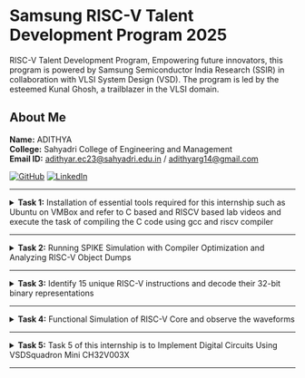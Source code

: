 #  Samsung RISC-V Talent Development Program 2025

RISC-V Talent Development Program, Empowering future innovators, this program is powered by Samsung Semiconductor India Research (SSIR) in collaboration with VLSI System Design (VSD).
The program is led by the esteemed Kunal Ghosh, a trailblazer in the VLSI domain.

##  About Me

**Name:** ADITHYA  
**College:** Sahyadri College of Engineering and Management  
**Email ID:** adithyar.ec23@sahyadri.edu.in / adithyarg14@gmail.com   

[![GitHub](https://img.shields.io/badge/GitHub-181717?style=for-the-badge&logo=github&logoColor=white)](https://github.com/adithyarg?tab=repositories)
[![LinkedIn](https://img.shields.io/badge/LinkedIn-0A66C2?style=for-the-badge&logo=linkedin&logoColor=white)](https://www.linkedin.com/in/adithya-rg-74a23b293/)


----------------------------------------------------------------------------------------------------------------

<details>
<summary><b>Task 1:</b> Installation of essential tools required for this internship such as Ubuntu on VMBox and refer to C based and RISCV based lab videos and execute the task of compiling the C code using gcc and riscv compiler</summary>   
<br>

### Installed Ubuntu 18.04 LTS on Oracle Virtual Machine Box**
- Downloaded the RISC-V workshop VDI file.
- Installed Oracle VirtualBox and created a virtual machine with the following specifications:
  - **RAM:** 4 GB  
  - **CPU Cores:** 4  
  - **Operating System:** Linux-based Ubuntu 18.04 LTS
- Successfully set up the virtual environment and folder structure for further tasks.

![Ubuntu and VMBox Installation](https://github.com/adithyarg/samsung-riscv/blob/b59cedf0872e46a028c4f9a2169a92985824331f/Task%20-%201/Ubuntu%20and%20VMBox%20Installation.png)

---

### C Language based LAB
We have to follow the given steps to compile any **.c** file in our machine:
1. Open the bash terminal and locate to the directory where you want to create your file. Then run the following command:

	```
	$ cd
	$ sudo apt install leafpad
	$ leafpad sum1ton.c &
	```
 2. This will open the editor and allows you to write into the file that you have created. You have to write the C code of printing the sum of n numbers. Once you are done with your code, press ```Ctrl + S``` to save your file, and then press ```Ctrl + W``` to close the editor.   

![Developed a C program.](https://github.com/adithyarg/samsung-riscv/blob/8f1408c19e6ff497027abb9b34e66398c7efffc0/Task%20-%201/Code%20of%20C%20based%20lab.png)

3. To the C code on your terminal, run the following command:
	```
	$ gcc sum1ton.c
	$ ./a.out
	```
![Executed a C program.](https://github.com/adithyarg/samsung-riscv/blob/c69125f8dbb45277759690c3d67f8f0d9d2511cf/Task%20-%201/C%20Code%20compiled%20on%20gcc%20Compiler.png)

  
------------------------------------------------------------------------------------------------------------------

### RISCV based LAB
We have to do the same compilation of our code but this time using RISCV gcc compiler. Follow the given steps:  
1. Use the cat command to display the content of the sum1ton.c file in the terminal: 

	```
	$ cat sum1ton.c
	```
![cat Command](https://github.com/adithyarg/samsung-riscv/blob/610e60ce566fd879ff0601b4046d560e4882e05f/Task%20-%201/cat%20Command.png)

2. Using the **cat** command, the entire C code will be displayed on the terminal. Compile with Optimization Level O1
Compile the code using the RISC-V GCC compiler with the following flags:

	```
	$ riscv64-unknown-elf-gcc -O1 -mabi=lp64 -march=rv64i -o sum1ton.o sum1ton.c

3. Open a new terminal and Generate the assembly language equivalent of the compiled object file using the objdump tool:    

	```
	$ riscv64-unknown-elf-objdump -d sum1ton.o | less
	```
4. The Assembly Language code of our C code will be displayed on the terminal. Type ```/main``` to locate the main section of our code.

![Objdump using -O1 format](https://github.com/adithyarg/samsung-riscv/blob/70786f6c2ee6d9739941617fa637965772c3abd2/Task%20-%201/Objdump%20using%20-O1%20format.png)

5. Compile with Optimization Level Ofast, Compile the code using the RISC-V GCC compiler with the following flags:

	```
	$ riscv64-unknown-elf-gcc -Ofast -mabi=lp64 -march=rv64i -o sum1ton.o sum1ton.c

6. Open a new terminal and Generate the assembly language equivalent of the compiled object file using the objdump tool:    

	```
	$ riscv64-unknown-elf-objdump -d sum1ton.o | less
	```
7. The Assembly Language code of our C code will be displayed on the terminal. Type ```/main``` to locate the main section of our code.

![Objdump using -Ofast format](https://github.com/adithyarg/samsung-riscv/blob/5508c53ce209c8721039736cb7cceb97dc5a8f73/Task%20-%201/Objdump%20using%20-Ofast%20format.png)

### *Descriptions of the keyword used in above command*   
* **-O1:** Basic optimization level.
* **-Ofast:** Maximum optimizations for speed, potentially altering standard behavior.
* **-mabi=lp64:** Specifies the ABI (Application Binary Interface) for 64-bit architecture.  
* **-march=rv64i:** argets the 64-bit RISC-V base integer instruction set.
* **-o sum1ton.o:** Specifies the output file name.

Comparison of **-O1:** and **-Ofast:**
The -Ofast flag typically reduces the number of instructions by using advanced techniques like loop unrolling, vectorization, and other performance-enhancing strategies, resulting in faster code execution compared to -O1.
</details>

-------------------------------------------------

<details>
<summary><b>Task 2:</b> Running SPIKE Simulation with Compiler Optimization and Analyzing RISC-V Object Dumps</summary>   
<br>
	
### C Language based Factorial Code
We have to follow the given steps to compile any **.c** file in our machine:
1. Open the bash terminal and locate to the directory where you want to create your file. Then run the following command:

	```
	$ cd
 	$ leafpad factofnum.c &
	```
 2. This will open the editor and allows you to write into the file that you have created. You have to write the C code of printing the factorial of 5. Once you are done with your code, press ```Ctrl + S``` to save your file, and then press ```Ctrl + W``` to close the editor.  

![Developed a C program.](https://github.com/adithyarg/samsung-riscv/blob/6af07b893f4fce1ef6759ffc84705d234c831496/Task%20-%202/simple%20C%20program%20(Factorial%20of%205)/factorial_code.png)

### Factorial Code Compilation and Output 
We have to follow the given steps to get output any **.c** file in our machine:
1. To the C code on your terminal, run the following command:

	```
	$ gcc sum1ton.c
	$ ./a.out
	```
![Executed a C program.](https://github.com/adithyarg/samsung-riscv/blob/69e63628eb6d72c94bdb5a2e6abef6ef9adf782d/Task%20-%202/simple%20C%20program%20(Factorial%20of%205)/factorial_code_output.png)

### Factorial Code Spike Output
We have to follow the given steps to get output any **.c** file in our machine:
1. To the C code on your terminal, run the following command:

	```
	$ spike pk factofnum.o
	```
![Executed a C program using Spike functtion.](https://github.com/adithyarg/samsung-riscv/blob/1ec8ef880ee8793fd28ba7d75c4bbeff4ec0638d/Task%20-%202/simple%20C%20program%20(Factorial%20of%205)/factorial_output_spike.png)

### Compile with Optimization Level -O1
We have to do the same compilation of our code but this time using RISCV gcc compiler. Follow the given steps:  
1. Compile the code using the RISC-V GCC compiler with the following flags:

	```
	$ riscv64-unknown-elf-gcc -O1 -mabi=lp64 -march=rv64i -o factofnum.o factofnum.c
	```

2. Open a new terminal and Generate the assembly language equivalent of the compiled object file using the objdump tool:    

	```
	$ riscv64-unknown-elf-objdump -d factofnum.o | less
	```
3. The Assembly Language code of our C code will be displayed on the terminal. Type ```/main``` to locate the main section of our code.

![Objdump using -O1 format](https://github.com/adithyarg/samsung-riscv/blob/2466c7383f4c996598b59b16c06145790ef313db/Task%20-%202/simple%20C%20program%20(Factorial%20of%205)/main_factorial_O1.png)

### Compile with Optimization Level -Ofast
We have to do the same compilation of our code but this time using RISCV gcc compiler. Follow the given steps:  
1. Compile the code using the RISC-V GCC compiler with the following flags:

	```
	$ riscv64-unknown-elf-gcc -Ofast -mabi=lp64 -march=rv64i -o factofnum.o factofnum.c
	```

2. Open a new terminal and Generate the assembly language equivalent of the compiled object file using the objdump tool:    

	```
	$ riscv64-unknown-elf-objdump -d factofnum.o | less
	```
3. The Assembly Language code of our C code will be displayed on the terminal. Type ```/main``` to locate the main section of our code.

![Objdump using -Ofast format](https://github.com/adithyarg/samsung-riscv/blob/167ec55e2b8dd5cf7629e3d4ca7073472552a600/Task%20-%202/simple%20C%20program%20(Factorial%20of%205)/main_factorial_Ofast.png)

### Debug with Optimization Level -O1	
We have to do the same compilation of our code but this time using SPIKE debug compiler. Follow the given steps:  
1. Compile the code using the SPIKE debug compiler with the following flags:

	```
	$ spike -d pk factofnum.o
	$ until pc 0 101d4
	$ reg 0 sp
	$ q
	$ spike -d pk factofnum.o
	$ until pc 0 101d4
	$ reg 0 sp

	$ reg 0 sp
	```

![Spike debug -01 format](https://github.com/adithyarg/samsung-riscv/blob/7928ee8141cf2d5b333444dca84c4e96a9d7ff8a/Task%20-%202/simple%20C%20program%20(Factorial%20of%205)/spike_debug_factorial_O1.png)

### Debug with Optimization Level -Ofast	
We have to do the same compilation of our code but this time using SPIKE debug compiler. Follow the given steps:  
1. Compile the code using the SPIKE debug compiler with the following flags:

	```
	$ spike -d pk factofnum.o
	$ until pc 0 100b0
	$ reg 0 a0

	$ reg 0 a0

	$ reg 0 sp
	$ q
	$ spike -d pk factofnum.o
	$ until pc 0 100b4

	$ reg 0 sp
	```

![Spike debug -0fast format](https://github.com/adithyarg/samsung-riscv/blob/4734bb6b77648581fc02f866ed1411349eef1465/Task%20-%202/simple%20C%20program%20(Factorial%20of%205)/spike_debug_factorial_Ofast.png)


</details>

-------------------------------------------------

<details>
<summary><b>Task 3:</b> Identify 15 unique RISC-V instructions and decode their 32-bit binary representations</summary>   
<br>

### Brief Overview of RISC-V Instruction Formats
**1. R-Type Instruction**

* Purpose: Used for arithmetic and logical operations on registers.
> * opcode (7 bits): Identifies the instruction type.
> * rd (5 bits): Destination register to store results.
> * func3 (3 bits): Specifies the operation type.
> * rs1 (5 bits): First source register.
> * rs2 (5 bits): Second source register.
> * func7 (7 bits): Further specifies the operation type.
Example: add x1, x2, x3 (Adds x2 and x3, stores in x1).

**2. I-Type Instruction**
* Purpose: Used for immediate and load operations involving registers and immediate values.
Fields:
> * opcode (7 bits): Identifies the instruction type.
> * rd (5 bits): Destination register to store results.
> * func3 (3 bits): Specifies the operation type.
> * rs1 (5 bits): Source register.
> * imm[11:0] (12 bits): Signed immediate value.
> * Example: addi x1, x2, 10 (Adds x2 and 10, stores in x1).

**3. S-Type Instruction**
* Purpose: Used for store operations, writing data from a register to memory.
> * opcode (7 bits): Identifies the instruction type.
> * imm[11:5] (7 bits): Upper bits of the signed immediate value.
> * rs1 (5 bits): Base address register.
> * rs2 (5 bits): Source register (data to store).
> * func3 (3 bits): Specifies the width/type of data (byte, half-word, word).
> * imm[4:0] (5 bits): Lower bits of the signed immediate value.
> * Example: sw x2, 8(x3) (Stores x2 at address x3 + 8).

**4. B-Type Instruction**
* Purpose: Used for conditional branching based on comparisons.
> * opcode (7 bits): Identifies the instruction type.
> * imm[12], imm[10:5], imm[4:1], imm[11]: Encodes a 12-bit signed immediate value.
> * rs1 (5 bits): First source register.
> * rs2 (5 bits): Second source register.
> * func3 (3 bits): Specifies the comparison type (e.g., equal, less than).
> * Example: beq x1, x2, label (Branches to label if x1 == x2).

**5. U-Type Instruction**
* Purpose: Used to load upper immediate values into registers.
> * opcode (7 bits): Identifies the instruction type.
> * rd (5 bits): Destination register to store results.
> * imm[31:12] (20 bits): Upper 20 bits of the immediate value.
> * Example: lui x1, 0x12345 (Loads 0x12345000 into x1).

**6. J-Type Instruction**
* Purpose: Used for unconditional jumps, including function calls.
> * opcode (7 bits): Identifies the instruction type.
> * rd (5 bits): Destination register (stores return address).
> * imm[20], imm[10:1], imm[11], imm[19:12]: Encodes a 20-bit signed immediate value (jump offset).
> * Example: jal x1, label (Jumps to label and stores return address in x1).


### Analysis of Instructions
![Objdump of application code.](https://github.com/adithyarg/samsung-riscv/blob/b1359c7c46d669c55984484888cb12549cf77649/Task%20-%203/main_factorial_Ofast.png)

1. **Instruction at address 0x1000b0:**
   ```
   ADD a0, a0, x1
   ```
   - Type: R-Type
   - Opcode: 0110011
   - `rd` = `a0` = `x10` = 01010
   - `rs1` = `a0` = `x10` = 01010
   - `rs2` = `x1` = 00001
   - `func3` = 000
   - `func7` = 0000000

   **32-bit representation:**
   ```
   0000000_00001_01010_000_01010_0110011
   ```

2. **Instruction at address 0x1000b4:**
   ```
   ADDI sp, sp, -16
   ```
   - Type: I-Type
   - Opcode: 0010011
   - `rd` = `sp` = `x2` = 00010
   - `rs1` = `sp` = `x2` = 00010
   - Immediate = -16 = `1111111111110000` (12-bit, signed)

   **32-bit representation:**
   ```
   111111111111_00010_000_00010_0010011
   ```

3. **Instruction at address 0x1000b8:**
   ```
   LI a1, 5
   ```
   - Pseudoinstruction for `ADDI a1, x0, 5`
   - Type: I-Type
   - Opcode: 0010011
   - `rd` = `a1` = `x11` = 01011
   - `rs1` = `x0` = 00000
   - Immediate = 5 = `000000000101`

   **32-bit representation:**
   ```
   000000000101_00000_000_01011_0010011
   ```

4. **Instruction at address 0x1000bc:**
   ```
   LUI a0, 464
   ```
   - Type: U-Type
   - Opcode: 0110111
   - `rd` = `a0` = `x10` = 01010
   - Immediate = 464 << 12 = `000000000000011101000000000000`

   **32-bit representation:**
   ```
   00000000000001110100_01010_0110111
   ```

5. **Instruction at address 0x1000c0:**
   ```
   JAL ra, 8
   ```
   - Type: J-Type
   - Opcode: 1101111
   - `rd` = `ra` = `x1` = 00001
   - Offset = 8 (signed 20-bit)

   **32-bit representation:**
   ```
   00000000000000000000_00001_1101111
   ```

6. **Instruction at address 0x1000c4:**
   ```
   ADDI sp, sp, 16
   ```
   - Type: I-Type
   - Opcode: 0010011
   - `rd` = `sp` = `x2` = 00010
   - `rs1` = `sp` = `x2` = 00010
   - Immediate = 16 = `0000000000010000`

   **32-bit representation:**
   ```
   0000000000010000_00010_000_00010_0010011
   ```

7. **Instruction at address 0x1000c8:**
   ```
   JAL ra, -8
   ```
   - Type: J-Type
   - Opcode: 1101111
   - `rd` = `ra` = `x1` = 00001
   - Offset = -8 (signed 20-bit)

   **32-bit representation:**
   ```
   11111111111111111111_00001_1101111
   ```

8. **Instruction at address 0x1000cc:**
   ```
   RET
   ```
   - Pseudoinstruction for `JALR x0, x1, 0`
   - Type: I-Type
   - Opcode: 1100111
   - `rd` = `x0` = 00000
   - `rs1` = `x1` = 00001
   - Immediate = 0 = `000000000000`

   **32-bit representation:**
   ```
   000000000000_00001_000_00000_1100111
   ```

9. **Instruction at address 0x1000d0:**
   ```
   SUB x3, x4, x5
   ```
   - Type: R-Type
   - Opcode: 0110011
   - `rd` = `x3` = 00011
   - `rs1` = `x4` = 00100
   - `rs2` = `x5` = 00101
   - `func3` = 000
   - `func7` = 0100000

   **32-bit representation:**
   ```
   0100000_00101_00100_000_00011_0110011
   ```

10. **Instruction at address 0x1000d4:**
   ```
   OR x7, x8, x9
   ```
   - Type: R-Type
   - Opcode: 0110011
   - `rd` = `x7` = 00111
   - `rs1` = `x8` = 01000
   - `rs2` = `x9` = 01001
   - `func3` = 110
   - `func7` = 0000000

   **32-bit representation:**
   ```
   0000000_01001_01000_110_00111_0110011
   ```

11. **Instruction at address 0x1000d8:**
   ```
   AND x13, x14, x15
   ```
   - Type: R-Type
   - Opcode: 0110011
   - `rd` = `x13` = 01101
   - `rs1` = `x14` = 01110
   - `rs2` = `x15` = 01111
   - `func3` = 111
   - `func7` = 0000000

   **32-bit representation:**
   ```
   0000000_01111_01110_111_01101_0110011
   ```

12. **Instruction at address 0x1000dc:**
   ```
   LW x20, 4(x21)
   ```
   - Type: I-Type
   - Opcode: 0000011
   - `rd` = `x20` = 10100
   - `rs1` = `x21` = 10101
   - Offset = 4 = `000000000100`
   - `func3` = 010

   **32-bit representation:**
   ```
   000000000100_10101_010_10100_0000011
   ```

13. **Instruction at address 0x1000e0:**
   ```
   SW x22, 8(x23)
   ```
   - Type: S-Type
   - Opcode: 0100011
   - `rs1` = `x23` = 10111
   - `rs2` = `x22` = 10110
   - Offset = 8 = `0000000001000`
   - Split Immediate: `imm[11:5] = 0000000`, `imm[4:0] = 01000`
   - `func3` = 010

   **32-bit representation:**
   ```
   0000000_10110_10111_010_01000_0100011
   ```

14. **Instruction at address 0x1000e4:**
   ```
   BEQ x24, x25, -4
   ```
   - Type: B-Type
   - Opcode: 1100011
   - `rs1` = `x24` = 11000
   - `rs2` = `x25` = 11001
   - Offset = -4 = `1111111111111100`
   - Split Immediate: `imm[12|10:5] = 111111, imm[4:1|11] = 111100`
   - `func3` = 000

   **32-bit representation:**
   ```
   111111_11001_11000_000_111100_1100011
   ```

15. **Instruction at address 0x1000e8:**
   ```
   AUIPC x26, 16
   ```
   - Type: U-Type
   - Opcode: 0010111
   - `rd` = `x26` = 11010
   - Immediate = 16 << 12 = `000000000000000000010000000000`

   **32-bit representation:**
   ```
   00000000000000000001_11010_0010111
   ```

</details>

-------------------------------------------------

<details>
<summary><b>Task 4:</b> Functional Simulation of RISC-V Core and observe the waveforms</summary>  
<br> 

### Install Required Things
**1. Install ```GTKwave``` waveform viewer**

*Use the following command to install GTKWave*  
```  
$ sudo apt update
$ sudo apt install gtkwave  
```

**2. Install ```Icarus Verilog``` open source tool for simulation**

*Use the following command to install Icarus Verilog*
```  
$ sudo apt-get install iverilog
```

![gtkwave and iverilog Installation](https://github.com/adithyarg/samsung-riscv/blob/5c538202438e6086e69d498de63dcf48f23a04f5/Task%20-%204/installed%20required%20things.png)


### Steps to perform functional simulation of RISCV  
1. Create a new directory with your name ```mkdir <your_name>```
2. Create two files by using ```touch``` command as ```adithya_rv32i.v``` and ```adithya_rv32i_tb.v```  
3. Copy the code from the reference github repo and paste it in your verilog and testbench files  
  
  
4. To run and simulate the verilog code, enter the following command:  
	```
	$ iverilog -o adithya_rv32i adithya_rv32i.v adithya_rv32i_tb.v
	$ ./adithya_rv32i
	```
5. To see the simulation waveform in GTKWave, enter the following command:
	```
	$ gtkwave adithya_rv32i.vcd
	```


6. The GTKWave will be opened and following window will be appeared  
  
![4](https://github.com/adithyarg/samsung-riscv/blob/5fed5b8f5663158db8a9c37ec9ab2a20cba97e0c/Task%20-%204/gtk%20waveform.png)

#### *Analysing the Output Waveform of various instructions that we have covered in TASK-3*  
**```Instruction 1: ADD R6, R2, R1```**  
  
![ADD](https://github.com/adithyarg/samsung-riscv/blob/a47f56cbfc3dee9520abf9f6d26479c327a7b411/Task%20-%204/instruction%201.png)

**```Instruction 2: SUB R7, R1, R2```**  
  
![SUB](https://github.com/adithyarg/samsung-riscv/blob/396f8d89e54316e2b8ad9b6a2d1cffab19c142a1/Task%20-%204/instruction%202.png)

**```Instruction 3: AND R8, R1, R3```**  

![AND](https://github.com/adithyarg/samsung-riscv/blob/396f8d89e54316e2b8ad9b6a2d1cffab19c142a1/Task%20-%204/instruction%203.png)

**```Instruction 4: OR R9, R2, R5```**  

![OR](https://github.com/adithyarg/samsung-riscv/blob/396f8d89e54316e2b8ad9b6a2d1cffab19c142a1/Task%20-%204/instruction%204.png)

**```Instruction 5: XOR R10, R1, R4```**  

![XOR](https://github.com/adithyarg/samsung-riscv/blob/396f8d89e54316e2b8ad9b6a2d1cffab19c142a1/Task%20-%204/instruction%205.png)

**```Instruction 6: SLT R1, R2, R4```**  

![SLT](https://github.com/adithyarg/samsung-riscv/blob/396f8d89e54316e2b8ad9b6a2d1cffab19c142a1/Task%20-%204/instruction%206.png)

**```Instruction 7: ADDI R12, R4, 5```**  

![ADDI](https://github.com/adithyarg/samsung-riscv/blob/396f8d89e54316e2b8ad9b6a2d1cffab19c142a1/Task%20-%204/instruction%207.png)

**```Instruction 8: BEQ R0, R0, 15```**  
  
![BEQ](https://github.com/adithyarg/samsung-riscv/blob/396f8d89e54316e2b8ad9b6a2d1cffab19c142a1/Task%20-%204/instruction%208.png)
 
**```Instruction 9: BNE R0, R1, 20```**

![BNE](https://github.com/adithyarg/samsung-riscv/blob/396f8d89e54316e2b8ad9b6a2d1cffab19c142a1/Task%20-%204/instruction%209.png)
  
**```Instruction 10: SLL R15, R1, R2```**  

![SLL](https://github.com/adithyarg/samsung-riscv/blob/396f8d89e54316e2b8ad9b6a2d1cffab19c142a1/Task%20-%204/instruction%2010.png)


</details>

-------------------------------------------------

<details>
<summary><b>Task 5:</b> Task 5 of this internship is to Implement Digital Circuits Using VSDSquadron Mini CH32V003X</summary>  
  
## Implementing BCD to Excess-3 using VSDSquadron Mini  
  
### **Overview**  
This project implements a BCD to Excess-3 converter using the VSDSquadron Mini, which is a RISCV-based SoC development kit. The conversion of BCD to Excess-3 is an important operation in digital electronics that is widely used in many digital systems for encoding decimal numbers in BCD form and converting them into Excess-3 code, which is a self-complementing code used in arithmetic operations. This project will allow the use of buttons for the input of a 4-bit BCD number, with LEDs that are used for displaying the Excess-3 output. The process of encoding and decoding will be simulated using the digital logic behind the converter operation. The digital logic is utilized to practically show how number systems can be converted, making the process practical to learn the way of programming GPIO pins to operate as an input or an output. The functionality is simulated using the PlatformIO IDE, and the results are visually represented by LEDs, thereby showing the interplay between hardware and software for a real-world application in embedded systems.
  
### **Components Required**  
* VSDSquadron Mini  
* Push Buttons for Input of binary data (BCD Value)  
* 4 LEDs for displaying the Output of Excess-3  
* Breadboard  
* Jumper Wires  
* VS Code for Software Development  
* PlatformIO Multi-framework professional IDE for simulating and uploading code to the VSDSquadron Mini. 
  
### **Circuit Connections**  
* **Input:** Four single-bit inputs are connected to the GPIO pins of the VSDSquadron Mini via push buttons placed on the breadboard.  
* **Outputs:** Four LEDs are connected to display the result of the BCD to Excess-3 conversion.
* The GPIO pins are configured according to the reference manual, ensuring proper signal flow between the components.

| Component          | Pin Number  |
|--------------------|-------------|
| Push Button (A)    | PD1         |
| Push Button (B)    | PD2         |
| Push Button (C)    | PD3         |
| Push Button (D)    | PD4         |
| LED (Excess-3 Bit 3) | PC3         |
| LED (Excess-3 Bit 2) | PC4         |
| LED (Excess-3 Bit 1) | PC5         |
| LED (Excess-3 Bit 0) | PC6         |
  
![BCD_TO_EXCESS_CIRCUIT](https://github.com/adithyarg/samsung-riscv/blob/84ee359335510d92ae4ba43ca1ebfd4d9103cd15/Task%20-%205/Bcd_to_Excess.png)
  
### **Truth Table to Verify the BCD to Excess-3** 

The table below shows the conversion from Binary Coded Decimal (BCD) to Excess-3 code. The first four columns represent the **BCD Input**, while the last four columns represent the **Excess-3 Output**. Each BCD input is mapped to its corresponding Excess-3 output by adding 3 to the binary representation.

| **A** | **B** | **C** | **D** | **W** | **X** | **Y** | **Z** |
|:-----:|:-----:|:-----:|:-----:|:-----:|:-----:|:-----:|:-----:|
|   0   |   0   |   0   |   0   |   0   |   0   |   1   |   1   |
|   0   |   0   |   0   |   1   |   0   |   1   |   0   |   0   |
|   0   |   0   |   1   |   0   |   0   |   1   |   0   |   1   |
|   0   |   0   |   1   |   1   |   0   |   1   |   1   |   0   |
|   0   |   1   |   0   |   0   |   0   |   1   |   1   |   1   |
|   0   |   1   |   0   |   1   |   1   |   0   |   0   |   0   |
|   0   |   1   |   1   |   0   |   1   |   0   |   0   |   1   |
|   0   |   1   |   1   |   1   |   1   |   0   |   1   |   0   |
|   1   |   0   |   0   |   0   |   1   |   0   |   1   |   1   |
|   1   |   0   |   0   |   1   |   1   |   1   |   0   |   0   |
|   1   |   0   |   1   |   0   |   -   |   -   |   -   |   -   |
|   1   |   0   |   1   |   1   |   -   |   -   |   -   |   -   |
|   1   |   1   |   0   |   0   |   -   |   -   |   -   |   -   |
|   1   |   1   |   0   |   1   |   -   |   -   |   -   |   -   |
|   1   |   1   |   1   |   0   |   -   |   -   |   -   |   -   |
|   1   |   1   |   1   |   1   |   -   |   -   |   -   |   -   |

---

**Explanation:**
- The BCD input consists of four bits: A, B, C, and D.
- The Excess-3 output is also represented with four bits: W, X, Y, and Z.
- The conversion is achieved by adding 3 (or 0011 in binary) to the BCD value. This converts the decimal range of 0–9 into a new range starting from 3–12.

---

#### Key Points:
- The first column in the input is `A`, the second is `B`, the third is `C`, and the fourth is `D`.
- The output columns `W`, `X`, `Y`, and `Z` represent the Excess-3 code corresponding to the input.
- In cases where there are no valid output values (for example, when the input is `1010`), the output will be marked as `-`.


  
  
### How to Program?  
```
// BCD to Excess-3 Converter Implementation

// Include the required header files
#include<stdio.h>
#include<debug.h>
#include<ch32v00x.h>

// Defining the Logic Gate Functions
int and(int bit1, int bit2)
{
    int out = bit1 & bit2;
    return out;
}

int or(int bit1, int bit2)
{
    int out = bit1 | bit2;
    return out;
}

int xor(int bit1, int bit2)
{
    int out = bit1 ^ bit2;
    return out;
}

// Configuring GPIO Pins
void GPIO_Config(void)
{
    GPIO_InitTypeDef GPIO_InitStructure = {0}; // structure variable used for GPIO configuration
    RCC_APB2PeriphClockCmd(RCC_APB2Periph_GPIOD, ENABLE); // enable clock for port D
    RCC_APB2PeriphClockCmd(RCC_APB2Periph_GPIOC, ENABLE); // enable clock for port C
    
    // Input Pins Configuration
    GPIO_InitStructure.GPIO_Pin = GPIO_Pin_1 | GPIO_Pin_2 | GPIO_Pin_3 | GPIO_Pin_4;
    GPIO_InitStructure.GPIO_Mode = GPIO_Mode_IPU; // Input Type
    GPIO_Init(GPIOD, &GPIO_InitStructure);

    // Output Pins Configuration
    GPIO_InitStructure.GPIO_Pin = GPIO_Pin_3 | GPIO_Pin_4 | GPIO_Pin_5 | GPIO_Pin_6;
    GPIO_InitStructure.GPIO_Mode = GPIO_Mode_Out_PP; // Output Type
    GPIO_InitStructure.GPIO_Speed = GPIO_Speed_50MHz; // Output Speed
    GPIO_Init(GPIOC, &GPIO_InitStructure);
}

// The MAIN function responsible for the execution of the program
int main()
{
    uint8_t A, B, C, D;  // Declare the variables for the inputs
    uint8_t Excess3_0, Excess3_1, Excess3_2, Excess3_3;  // Declare variables for Excess-3 output
    uint8_t tmp;

    // Initialize system, GPIO, etc.
    NVIC_PriorityGroupConfig(NVIC_PriorityGroup_2);
    SystemCoreClockUpdate();
    Delay_Init();
    GPIO_Config();

    while(1)
    {
        // Read the input values from the push buttons
        A = GPIO_ReadInputDataBit(GPIOD, GPIO_Pin_1);
        B = GPIO_ReadInputDataBit(GPIOD, GPIO_Pin_2);
        C = GPIO_ReadInputDataBit(GPIOD, GPIO_Pin_3);
        D = GPIO_ReadInputDataBit(GPIOD, GPIO_Pin_4);

        // BCD to Excess-3 Conversion Logic
        Excess3_0 = xor(xor(A, C), D);  // Bit 0
        Excess3_1 = xor(xor(B, C), D);  // Bit 1
        Excess3_2 = xor(xor(A, B), C);  // Bit 2
        Excess3_3 = xor(xor(A, B), D);  // Bit 3

        // Set the corresponding LEDs based on Excess-3 values
        GPIO_WriteBit(GPIOC, GPIO_Pin_3, Excess3_3 == 0 ? RESET : SET);  // Bit 3
        GPIO_WriteBit(GPIOC, GPIO_Pin_4, Excess3_2 == 0 ? RESET : SET);  // Bit 2
        GPIO_WriteBit(GPIOC, GPIO_Pin_5, Excess3_1 == 0 ? RESET : SET);  // Bit 1
        GPIO_WriteBit(GPIOC, GPIO_Pin_6, Excess3_0 == 0 ? RESET : SET);  // Bit 0
    }
}


```  

### Working Video  
[Video Link]()

</details>

--------------------------------------------------------------
